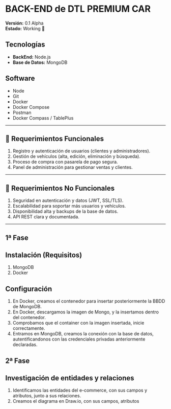 # BACK-END de DTL PREMIUM CAR

**Versión:** 0.1 Alpha  
**Estado:** Working 🔧  

## Tecnologías  
- **BackEnd:** Node.js  
- **Base de Datos:** MongoDB  

## Software  
- Node  
- Git  
- Docker  
- Docker Compose  
- Postman  
- Docker Compass / TablePlus  

---

## 📌 Requerimientos Funcionales  
1. Registro y autenticación de usuarios (clientes y administradores).  
2. Gestión de vehículos (alta, edición, eliminación y búsqueda).  
3. Proceso de compra con pasarela de pago segura.  
4. Panel de administración para gestionar ventas y clientes.  

---

## 📌 Requerimientos No Funcionales  
1. Seguridad en autenticación y datos (JWT, SSL/TLS).  
2. Escalabilidad para soportar más usuarios y vehículos.  
3. Disponibilidad alta y backups de la base de datos.  
4. API REST clara y documentada.  

---

## 1ª Fase
## Instalación (Requisitos)
1. MongoDB
2. Docker
## Configuración
1. En Docker, creamos el contenedor para insertar posteriormente la BBDD de MongoDB.
2. En Docker, descargamos la imagen de Mongo, y la insertamos dentro del contenedor.
3. Comprobamos que el container con la imagen insertada, inicie correctamente.
4. Entramos en MongoDB, creamos la conexión con la base de datos, autentificandonos con las credenciales privadas anteriormente declaradas.

## 2ª Fase
## Investigación de entidades y relaciones
1. Identificamos las entidades del e-commerce, con sus campos y atributos, junto a sus relaciones.
2. Creamos el diagrama en Draw.io, con sus campos, atributos
